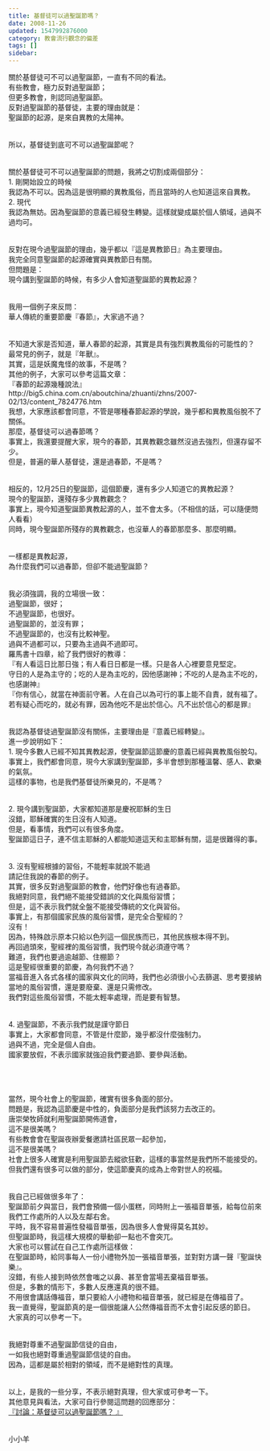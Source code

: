 ```yaml
---
title: 基督徒可以過聖誕節嗎？
date: 2008-11-26
updated: 1547992876000
category: 教會流行觀念的偏差
tags: []
sidebar: 
---
```


<p>關於基督徒可不可以過聖誕節，一直有不同的看法。<br/>有些教會，極力反對過聖誕節；<br/>但更多教會，則認同過聖誕節。<br/><!--more-->反對過聖誕節的基督徒，主要的理由就是：<br/>聖誕節的起源，是來自異教的太陽神。<br/><br/><br/>所以，基督徒到底可不可以過聖誕節呢？<br/><br/><br/>關於基督徒可不可以過聖誕節的問題，我將之切割成兩個部分：<br/>1. 剛開始設立的時候<br/>我認為不可以。因為這是很明顯的異教風俗，而且當時的人也知道這來自異教。<br/>2. 現代<br/>我認為無妨。因為聖誕節的意義已經發生轉變。這樣就變成屬於個人領域，過與不過均可。<br/><br/><br/>反對在現今過聖誕節的理由，幾乎都以『這是異教節日』為主要理由。<br/>我完全同意聖誕節的起源確實與異教節日有關。<br/>但問題是：<br/>現今講到聖誕節的時候，有多少人會知道聖誕節的異教起源？<br/><br/><br/>我用一個例子來反問：<br/>華人傳統的重要節慶『春節』，大家過不過？<br/><br/><br/>不知道大家是否知道，華人春節的起源，其實是具有強烈異教風俗的可能性的？<br/>最常見的例子，就是『年獸』。<br/>其實，這是妖魔鬼怪的故事，不是嗎？<br/>其他的例子，大家可以參考這篇文章：<br/>『春節的起源幾種說法』<br/>http://big5.china.com.cn/aboutchina/zhuanti/zhns/2007-02/13/content_7824776.htm<br/>我想，大家應該都會同意，不管是哪種春節起源的學說，幾乎都和異教風俗脫不了關係。<br/>那麼，基督徒可以過春節嗎？<br/>事實上，我還要提醒大家，現今的春節，其異教觀念雖然沒過去強烈，但還存留不少。<br/>但是，普遍的華人基督徒，還是過春節，不是嗎？<br/><br/><br/>相反的，12月25日的聖誕節，這個節慶，還有多少人知道它的異教起源？<br/>現今的聖誕節，還殘存多少異教觀念？<br/>事實上，現今知道聖誕節異教起源的人，並不會太多。（不相信的話，可以隨便問人看看）<br/>同時，現今聖誕節所殘存的異教觀念，也沒華人的春節那麼多、那麼明顯。<br/><br/><br/>一樣都是異教起源，<br/>為什麼我們可以過春節，但卻不能過聖誕節？<br/><br/><br/>我必須強調，我的立場很一致：<br/>過聖誕節，很好；<br/>不過聖誕節，也很好。<br/>過聖誕節的，並沒有罪；<br/>不過聖誕節的，也沒有比較神聖。<br/>過與不過都可以，只要為主過與不過即可。<br/>羅馬書十四章，給了我們很好的教導：<br/>『有人看這日比那日強；有人看日日都是一樣。只是各人心裡要意見堅定。<br/>守日的人是為主守的；吃的人是為主吃的，因他感謝神；不吃的人是為主不吃的，也感謝神』<br/>『你有信心，就當在神面前守著。人在自己以為可行的事上能不自責，就有福了。<br/>若有疑心而吃的，就必有罪，因為他吃不是出於信心。凡不出於信心的都是罪』<br/><br/><br/>我認為基督徒過聖誕節沒有關係，主要理由是『意義已經轉變』。<br/>進一步說明如下：<br/>1. 現今多數人已經不知其異教起源，使聖誕節這節慶的意義已經與異教風俗脫勾。<br/>事實上，我們都會同意，現今大家講到聖誕節，多半會想到那種溫馨、感人、歡樂的氣氛。<br/>這樣的事物，也是我們基督徒所樂見的，不是嗎？<br/><br/><br/>2. 現今講到聖誕節，大家都知道那是慶祝耶穌的生日<br/>沒錯，耶穌確實的生日沒有人知道。<br/>但是，看事情，我們可以有很多角度。<br/>聖誕節這日子，連不信主耶穌的人都能知道這天和主耶穌有關，這是很難得的事。<br/><br/><br/>3. 沒有聖經根據的習俗，不能輕率就說不能過<br/>請記住我說的春節的例子。<br/>其實，很多反對過聖誕節的教會，他們好像也有過春節。<br/>我絕對同意，我們絕不能接受錯誤的文化與風俗習慣；<br/>但是，這不表示我們就全盤不能接受傳統的文化與習俗。<br/>事實上，有那個國家民族的風俗習慣，是完全合聖經的？<br/>沒有！<br/>因為，特殊啟示原本只給以色列這一個民族而已，其他民族根本得不到。<br/>再回過頭來，聖經裡的風俗習慣，我們現今就必須遵守嗎？<br/>難道，我們也要過逾越節、住棚節？<br/>這是聖經很重要的節慶，為何我們不過？<br/>當福音進入各式各樣的國家與文化的同時，我們也必須很小心去篩選、思考要接納當地的風俗習慣，還是要廢棄、還是只需修改。<br/>我們對這些風俗習慣，不能太輕率處理，而是要有智慧。<br/><br/><br/>4. 過聖誕節，不表示我們就是謹守節日<br/>事實上，大家都會同意，不管是什麼節，幾乎都沒什麼強制力。<br/>過與不過，完全是個人自由。<br/>國家要放假，不表示國家就強迫我們要過節、要參與活動。<br/><br/><br/><br/><br/>當然，現今社會上的聖誕節，確實有很多負面的部分。<br/>問題是，我認為這節慶是中性的，負面部分是我們該努力去改正的。<br/>唐崇榮牧師就利用聖誕節開佈道會，<br/>這不是很美嗎？<br/>有些教會會在聖誕夜辦愛餐邀請社區民眾一起參加，<br/>這不是很美嗎？<br/>社會上很多人確實是利用聖誕節去縱欲狂歡，這樣的事當然是我們所不能接受的。<br/>但我們還有很多可以做的部分，使這節慶真的成為上帝對世人的祝福。<br/><br/><br/>我自己已經做很多年了：<br/>聖誕節前夕與當日，我們會預備一個小蛋糕，同時附上一張福音單張，給每位前來我們工作處所的人以及左鄰右舍。<br/>平時，我不容易普遍性發福音單張，因為很多人會覺得莫名其妙。<br/>但聖誕節時，我這樣大規模的舉動卻一點也不會突兀。<br/>大家也可以嘗試在自己工作處所這樣做：<br/>在聖誕節時，給同事每人一份小禮物外加一張福音單張，並對對方講一聲『聖誕快樂』。<br/>沒錯，有些人接到時依然會嗤之以鼻、甚至會當場丟棄福音單張。<br/>但是，多數的情形下，多數人反應還真的很不錯。<br/>不用很會講話傳福音，單只要給人小禮物和福音單張，就已經是在傳福音了。<br/>我一直覺得，聖誕節真的是一個很能讓人公然傳福音而不太會引起反感的節日。<br/>大家真的可以參考一下。<br/><br/><br/>我絕對尊重不過聖誕節信徒的自由，<br/>一如我也絕對尊重過聖誕節信徒的自由。<br/>因為，這都是屬於相對的領域，而不是絕對性的真理。<br/><br/><br/>以上，是我的一些分享，不表示絕對真理，但大家或可參考一下。<br/>其他意見與看法，大家可自行參閱這問題的回應部分：<br/><a href="/posts/269193472">『討論：基督徒可以過聖誕節嗎？ 』</a><br/><br/><br/>小小羊<br/>
</p>
